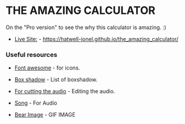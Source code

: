 # THE AMAZING CALCULATOR

On the "Pro version" to see the why this calculator is amazing. :)

- [Live Site:](https://hatwell-jonel.github.io/the_amazing_calculator/) - https://hatwell-jonel.github.io/the_amazing_calculator/

### Useful resources

- [Font awesome](https://fontawesome.com/) - for icons.
- [Box shadow](https://getcssscan.com/css-box-shadow-examples) - List of boxshadow.
- [For cutting the audio](https://mp3cut.net/) - Editing the audio.
- [Song](https://www.youtube.com/watch?v=HQDWzq3agqE) - For Audio

- [Bear Image](https://imgs.search.brave.com/rQoVO4dwBPOMUVkv_KX3bB0EXuH-kFljCm4yTerV0Ts/rs:fit:860:0:0/g:ce/aHR0cHM6Ly9naWZk/Yi5jb20vaW1hZ2Vz/L2hpZ2gvYW5ncnkt/YW5pbWF0ZWQtYmVh/cnMtOXo0MTZyYW9m/OGo3ZXRkdS5naWY.gif) - GIF IMAGE
